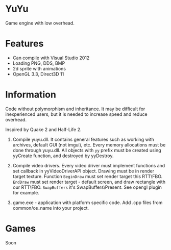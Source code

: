 # YuYu
Game engine with low overhead.

# Features

* Can compile with Visual Studio 2012
* Loading PNG, DDS, BMP
* 2d sprite with animations
* OpenGL 3.3, Direct3D 11

# Information

Code without polymorphism and inheritance. It may be difficult for inexperienced users, but it is needed to increase speed and reduce overhead.

Inspired by Quake 2 and Half-Life 2.

1.  Compile yuyu.dll. It contains general features such as working with archives, default GUI (not imgui), etc. Every memory allocations must be done through yuyu.dll. All objects with `yy` prefix must be created using yyCreate function, and destroyed by yyDestroy.

2. Compile video drivers. Every video driver must implement functions and set callback in yyVideoDriverAPI object. Drawing must be in render target texture. Function `BeginDraw` must set render target this RTT\FBO. `EndDraw` must set render target - default screen, and draw rectangle with our RTT\FBO. `SwapBuffers` it's SwapBuffers\Present.
See opengl plugin for example.

3. game.exe - application with platform specific code. Add .cpp files from common/os_name into your project. 

# Games

Soon

